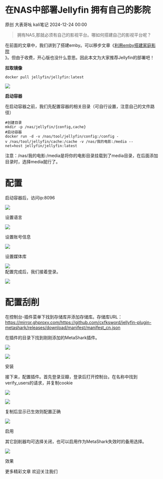 #  在NAS中部署Jellyfin 拥有自己的影院   
原创 大表哥吆  kali笔记   2024-12-24 00:00  
  
> 拥有NAS,那就必须有自己的影视平台。哪如何搭建自己的影视平台呢？  
  
  
在前面的文章中，我们讲到了搭建emby。可以移步文章《[利用emby搭建家庭影院](https://mp.weixin.qq.com/s?__biz=MzkxMzIwNTY1OA==&mid=2247497732&idx=1&sn=ac71775f8445b24cce7d79eb7964b268&scene=21#wechat_redirect)  
》。但由于收费，开心版也没什么意思。因此本文为大家推荐Jellyfin的部署吧！  
  
**拉取镜像**  
```
docker pull jellyfin/jellyfin:latest

```  
  
![](https://mmbiz.qpic.cn/mmbiz_png/Xb3L3wnAiatiaTbbp9AjcnwqjyLjXTasT8VsotibmkvAVQvnn2yDdhN67M1e8s3THvMZIQ98SkBLQnicwfYt2QTicdA/640?wx_fmt=png&from=appmsg "")  
  
**启动容器**  
  
在启动容器之前，我们先配置容器的相关目录（可自行设置，注意自己的文件路径）  
```
#创建目录
mkdir -p /nas/jellyfin/{config,cache}
#启动容器
docker run -d -v /nas/tool/jellyfin/config:/config -v /nas/tool/jellyfin/cache:/cache -v /nas/我的电影:/media --net=host jellyfin/jellyfin:latest

```  
  
注意：/nas/我的电影:/media是将你的电影目录挂载到了media目录，在后面添加目录时，选择media就行了。  
# 配置  
  
启动容器后，访问ip:8096  
  
![](https://mmbiz.qpic.cn/mmbiz_png/Xb3L3wnAiatiaTbbp9AjcnwqjyLjXTasT8zchde8F2jFNhDaCMp1BeDJ5icgXwwxomOyVyWq9Ub9jgKI3haMwV82Q/640?wx_fmt=png&from=appmsg "")  
  
设置语言  
  
![](https://mmbiz.qpic.cn/mmbiz_png/Xb3L3wnAiatiaTbbp9AjcnwqjyLjXTasT8uXibiaibEaVG9D7HtINyTmy9uM3ToL6Z1zNc5klxknuNm4ruWn5xtTpeQ/640?wx_fmt=png&from=appmsg "")  
  
设置账号信息  
  
![](https://mmbiz.qpic.cn/mmbiz_png/Xb3L3wnAiatiaTbbp9AjcnwqjyLjXTasT8JEyPqcqpux417nRQYnK2QlibcxHdj51HSO07lohSoUZc2KJiaCef93Iw/640?wx_fmt=png&from=appmsg "")  
  
设置媒体库  
  
![](https://mmbiz.qpic.cn/mmbiz_png/Xb3L3wnAiatiaTbbp9AjcnwqjyLjXTasT88oAglMvtSdH1JZtbP4la0Sp5W7OHCWE7Usybl65bQPqKZY7Wch7TfA/640?wx_fmt=png&from=appmsg "")  
配置完成后，我们接着登录。  
  
![](https://mmbiz.qpic.cn/mmbiz_png/Xb3L3wnAiatiaTbbp9AjcnwqjyLjXTasT82GeejNNn98qzKEN7WoCwLHpSbJxKrqicUG0AAKmGOFzicHpDhQus5pQA/640?wx_fmt=png&from=appmsg "")  
# 配置刮削  
  
在控制台-插件菜单下找到存储库并添加存储库。存储库URL：https://mirror.ghproxy.com/https://github.com/cxfksword/jellyfin-plugin-metashark/releases/download/manifest/manifest_cn.json  
  
在插件的目录下找到刚刚添加的MetaShark插件。  
  
![](https://mmbiz.qpic.cn/mmbiz_png/Xb3L3wnAiatiaTbbp9AjcnwqjyLjXTasT8AzYh8ZXRHicia9SCic4RFXH7SJyNBP13Z29RQSLfkceSbDcic0d5rcnGOA/640?wx_fmt=png&from=appmsg "")  
  
![](https://mmbiz.qpic.cn/mmbiz_png/Xb3L3wnAiatiaTbbp9AjcnwqjyLjXTasT8QEc6CiaN0Y2XVOVFyfdptweicmC06fO41doLgte81pqqTuQsS9mysYyw/640?wx_fmt=png&from=appmsg "")  
  
安装  
  
接下来，配置插件。首先登录豆瓣，登录后打开控制台。在名称中找到verify_users的请求，并复制cookie  
  
![](https://mmbiz.qpic.cn/mmbiz_png/Xb3L3wnAiatiaTbbp9AjcnwqjyLjXTasT8Hocq9ncL4ZQ9MO1Ahz131NGA6aQ2ibNA8Lj1KEA5BfAACEh8vmEPupw/640?wx_fmt=png&from=appmsg "")  
  
![](https://mmbiz.qpic.cn/mmbiz_png/Xb3L3wnAiatiaTbbp9AjcnwqjyLjXTasT8Uicf0P1WzfCLhgbMib14D13LB1cw0RIehhAfSqr1GxRiaPKbKxRKONic2g/640?wx_fmt=png&from=appmsg "")  
  
复制后显示已生效则配置正确  
  
![](https://mmbiz.qpic.cn/mmbiz_png/Xb3L3wnAiatiaTbbp9AjcnwqjyLjXTasT8LTcvmaFumABlaWcJKCHbucAmumuEy1ruVklA1KMu54ve5bpd4ZibJJA/640?wx_fmt=png&from=appmsg "")  
  
启用  
  
其它刮削器均可选择关闭，也可以启用作为MetaShark失效时的备用选择。  
  
![](https://mmbiz.qpic.cn/mmbiz_png/Xb3L3wnAiatiaTbbp9AjcnwqjyLjXTasT8xCOg0ov8HlBWz29UGfwND9Vkqic77y0hQpNV2U9le16j9mm0cxdrorw/640?wx_fmt=png&from=appmsg "")  
  
效果  
  
更多精彩文章 欢迎关注我们  
  
  
